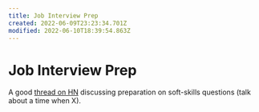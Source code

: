 ```yaml
---
title: Job Interview Prep
created: 2022-06-09T23:23:34.701Z
modified: 2022-06-10T18:39:54.863Z
---
```


# Job Interview Prep

A good [thread on HN](https://news.ycombinator.com/item?id=31679251) discussing preparation on soft-skills questions (talk about a time when X).



